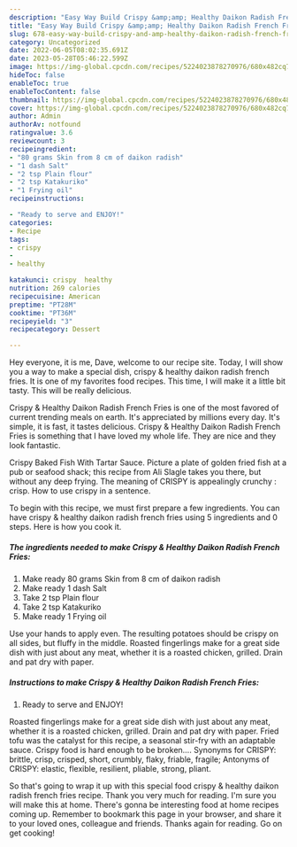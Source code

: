 ```yaml
---
description: "Easy Way Build Crispy &amp;amp; Healthy Daikon Radish French Fries yang Very Delicious}"
title: "Easy Way Build Crispy &amp;amp; Healthy Daikon Radish French Fries yang Very Delicious}"
slug: 678-easy-way-build-crispy-and-amp-healthy-daikon-radish-french-fries-yang-very-delicious
category: Uncategorized
date: 2022-06-05T08:02:35.691Z
date: 2023-05-28T05:46:22.599Z
image: https://img-global.cpcdn.com/recipes/5224023878270976/680x482cq70/crispy-healthy-daikon-radish-french-fries-recipe-main-photo.jpg
hideToc: false
enableToc: true
enableTocContent: false
thumbnail: https://img-global.cpcdn.com/recipes/5224023878270976/680x482cq70/crispy-healthy-daikon-radish-french-fries-recipe-main-photo.jpg
cover: https://img-global.cpcdn.com/recipes/5224023878270976/680x482cq70/crispy-healthy-daikon-radish-french-fries-recipe-main-photo.jpg
author: Admin
authorAv: notfound
ratingvalue: 3.6
reviewcount: 3
recipeingredient:
- "80 grams Skin from 8 cm of daikon radish"
- "1 dash Salt"
- "2 tsp Plain flour"
- "2 tsp Katakuriko"
- "1 Frying oil"
recipeinstructions:

- "Ready to serve and ENJOY!"
categories:
- Recipe
tags:
- crispy
- 
- healthy

katakunci: crispy  healthy 
nutrition: 269 calories
recipecuisine: American
preptime: "PT28M"
cooktime: "PT36M"
recipeyield: "3"
recipecategory: Dessert

---
```



Hey everyone, it is me, Dave, welcome to our recipe site. Today, I will show you a way to make a special dish, crispy &amp; healthy daikon radish french fries. It is one of my favorites food recipes. This time, I will make it a little bit tasty. This will be really delicious.

Crispy &amp; Healthy Daikon Radish French Fries is one of the most favored of current trending meals on earth. It's appreciated by millions every day. It's simple, it is fast, it tastes delicious. Crispy &amp; Healthy Daikon Radish French Fries is something that I have loved my whole life. They are nice and they look fantastic.

Crispy Baked Fish With Tartar Sauce. Picture a plate of golden fried fish at a pub or seafood shack; this recipe from Ali Slagle takes you there, but without any deep frying. The meaning of CRISPY is appealingly crunchy : crisp. How to use crispy in a sentence.


To begin with this recipe, we must first prepare a few ingredients. You can have crispy &amp; healthy daikon radish french fries using 5 ingredients and 0 steps. Here is how you cook it.

<!--inarticleads1-->

##### The ingredients needed to make Crispy &amp; Healthy Daikon Radish French Fries:

1. Make ready 80 grams Skin from 8 cm of daikon radish
1. Make ready 1 dash Salt
1. Take 2 tsp Plain flour
1. Take 2 tsp Katakuriko
1. Make ready 1 Frying oil


Use your hands to apply even. The resulting potatoes should be crispy on all sides, but fluffy in the middle. Roasted fingerlings make for a great side dish with just about any meat, whether it is a roasted chicken, grilled. Drain and pat dry with paper. 

<!--inarticleads2-->

##### Instructions to make Crispy &amp; Healthy Daikon Radish French Fries:


1. Ready to serve and ENJOY!

Roasted fingerlings make for a great side dish with just about any meat, whether it is a roasted chicken, grilled. Drain and pat dry with paper. Fried tofu was the catalyst for this recipe, a seasonal stir-fry with an adaptable sauce. Crispy food is hard enough to be broken…. Synonyms for CRISPY: brittle, crisp, crisped, short, crumbly, flaky, friable, fragile; Antonyms of CRISPY: elastic, flexible, resilient, pliable, strong, pliant. 

So that's going to wrap it up with this special food crispy &amp; healthy daikon radish french fries recipe. Thank you very much for reading. I'm sure you will make this at home. There's gonna be interesting food at home recipes coming up. Remember to bookmark this page in your browser, and share it to your loved ones, colleague and friends. Thanks again for reading. Go on get cooking!
